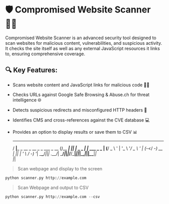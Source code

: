# 🛡️ Compromised Website Scanner 🕵️‍♂️
Compromised Website Scanner is an advanced security tool designed to scan websites for malicious content, vulnerabilities, and suspicious activity. It checks the site itself as well as any external JavaScript resources it links to, ensuring comprehensive coverage.

## 🔍 Key Features:

* Scans website content and JavaScript links for malicious code 🧑‍💻
* Checks URLs against Google Safe Browsing & Abuse.ch for threat intelligence 🌐
* Detects suspicious redirects and misconfigured HTTP headers 🔄
* Identifies CMS and cross-references against the CVE database 💻
* Provides an option to display results or save them to CSV 📊

   ___                              _         _  _          _           
  / __|___ _ __  _ __ _ _ ___ _ __ (_)___ ___| || |_  _ _ _| |_ ___ _ _ 
 | (__/ _ \ '  \| '_ \ '_/ _ \ '  \| (_-</ -_) __ | || | ' \  _/ -_) '_|
  \___\___/_|_|_| .__/_| \___/_|_|_|_/__/\___|_||_|\_,_|_||_\__\___|_|  
                |_|                                                     

> Scan webpage and display to the screen

```python
python scanner.py http://example.com
```

> Scan Webpage and output to CSV

```python
python scanner.py http://example.com --csv
```